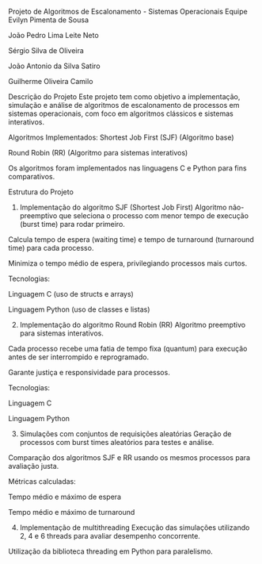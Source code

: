 Projeto de Algoritmos de Escalonamento - Sistemas Operacionais
Equipe
Evilyn Pimenta de Sousa

João Pedro Lima Leite Neto

Sérgio Silva de Oliveira

João Antonio da Silva Satiro

Guilherme Oliveira Camilo

Descrição do Projeto
Este projeto tem como objetivo a implementação, simulação e análise de algoritmos de escalonamento de processos em sistemas operacionais, com foco em algoritmos clássicos e sistemas interativos.

Algoritmos Implementados:
Shortest Job First (SJF) (Algoritmo base)

Round Robin (RR) (Algoritmo para sistemas interativos)

Os algoritmos foram implementados nas linguagens C e Python para fins comparativos.

Estrutura do Projeto
1. Implementação do algoritmo SJF (Shortest Job First)
Algoritmo não-preemptivo que seleciona o processo com menor tempo de execução (burst time) para rodar primeiro.

Calcula tempo de espera (waiting time) e tempo de turnaround (turnaround time) para cada processo.

Minimiza o tempo médio de espera, privilegiando processos mais curtos.

Tecnologias:

Linguagem C (uso de structs e arrays)

Linguagem Python (uso de classes e listas)

2. Implementação do algoritmo Round Robin (RR)
Algoritmo preemptivo para sistemas interativos.

Cada processo recebe uma fatia de tempo fixa (quantum) para execução antes de ser interrompido e reprogramado.

Garante justiça e responsividade para processos.

Tecnologias:

Linguagem C

Linguagem Python

3. Simulações com conjuntos de requisições aleatórias
Geração de processos com burst times aleatórios para testes e análise.

Comparação dos algoritmos SJF e RR usando os mesmos processos para avaliação justa.

Métricas calculadas:

Tempo médio e máximo de espera

Tempo médio e máximo de turnaround

4. Implementação de multithreading
Execução das simulações utilizando 2, 4 e 6 threads para avaliar desempenho concorrente.

Utilização da biblioteca threading em Python para paralelismo.

